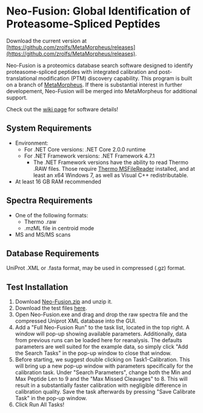 # Neo-Fusion: Global Identification of Proteasome-Spliced Peptides <a href="https://twitter.com/intent/tweet?text=Discover PTMs in bottom-up data with MetaMorpheus https://tinyurl.com/y9an55ah"> </a>



Download the current version at [https://github.com/zrolfs/MetaMorpheus/releases](https://github.com/zrolfs/MetaMorpheus/releases).
 
Neo-Fusion is a proteomics database search software designed to identify proteasome-spliced peptides with integrated calibration and post-translational modification (PTM) discovery capability.
This program is built on a branch of [MetaMorpheus](https://github.com/smith-chem-wisc/MetaMorpheus). If there is substantial interest in further developement, Neo-Fusion will be merged into MetaMorpheus for additional support.

Check out the [wiki page](https://github.com/zrolfs/MetaMorpheus/wiki) for software details!

## System Requirements

* Environment:
  * For .NET Core versions: .NET Core 2.0.0 runtime
  * For .NET Framework versions: .NET Framework 4.7.1
    * The .NET Framework versions have the ability to read Thermo .RAW files. Those require [Thermo MSFileReader](https://thermo.flexnetoperations.com/control/thmo/search?query=MSFileReader) installed, and at least an x64 Windows 7, as well as Visual C++ redistributable. 
* At least 16 GB RAM recommended


## Spectra Requirements

* One of the following formats:
   * Thermo .raw
   * .mzML file in centroid mode
* MS and MS/MS scans

## Database Requirements

UniProt .XML or .fasta format, may be used in compressed (.gz) format.

## Test Installation

1. Download [Neo-Fusion.zip](https://github.com/zrolfs/MetaMorpheus/releases/download/0.1.0/Neo-Fusion.zip) and unzip it.
2. Download the test files [here](https://uwmadison.box.com/s/53jzoznpzckrj9pl8levwoc80rq6olqz).
3. Open Neo-Fusion.exe and drag and drop the raw spectra file and the compressed Uniprot XML database into the GUI.
4. Add a "Full Neo-Fusion Run" to the task list, located in the top right. A window will pop-up showing available parameters. Additionally, data from previous runs can be loaded here for reanalysis. The defaults parameters are well suited for the example data, so simply click "Add the Search Tasks" in the pop-up window to close that window.
5. Before starting, we suggest double clicking on Task1-Calibration. This will bring up a new pop-up window with parameters specifically for the calibration task. Under "Search Parameters", change both the Min and Max Peptide Len to 9 and the "Max Missed Cleavages" to 8. This will result in a substantially faster calibration with negligible difference in calibration quality. Save the task afterwards by pressing "Save Calibrate Task" in the pop-up window.
6. Click Run All Tasks!
